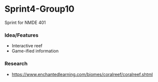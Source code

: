 # Sprint4-Group10
Sprint for NMDE 401

### Idea/Features
- Interactive reef
- Game-ified information

### Research
- https://www.enchantedlearning.com/biomes/coralreef/coralreef.shtml
